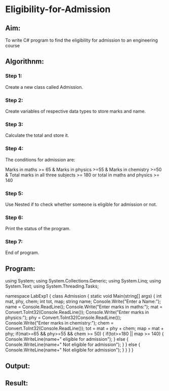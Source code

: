 # Eligibility-for-Admission

## Aim:
To write C# program to find the eligibility for admission to an engineering course

## Algorithnm:
### Step 1:
Create a new class called Admission.
### Step 2:
Create variables of respective data types to store marks and name.
### Step 3:
Calculate the total and store it.
### Step 4:
The conditions for admission are:

Marks in maths >= 65 & Marks in physics >=55 & Marks in chemistry >=50 &
Total marks in all three subjects >= 180 or total in maths and physics >= 140
### Step 5:
Use Nested if to check whether someone is eligible for admission or not.
### Step 6:
Print the status of the program.
### Step 7:
End of program.

## Program:

using System;
using System.Collections.Generic;
using System.Linq;
using System.Text;
using System.Threading.Tasks;

namespace LabExp1
{
    class Admission
    {
        static void Main(string[] args)
        {
            int mat, phy, chem;
            int tot, map;
            string name;
            Console.Write("Enter a Name:");
            name = Console.ReadLine();
            Console.Write("Enter marks in maths:");
            mat = Convert.ToInt32(Console.ReadLine());
            Console.Write("Enter marks in physics:");
            phy = Convert.ToInt32(Console.ReadLine());
            Console.Write("Enter marks in chemistry:");
            chem = Convert.ToInt32(Console.ReadLine());
            tot = mat + phy + chem;
            map = mat + phy;
            if(mat>=65 && phy>=55 && chem >= 50)
            {
                if(tot>=180 || map >= 140)
                {
                    Console.WriteLine(name+" eligible for admission");
                }
                else
                {
                    Console.WriteLine(name+" Not eligible for admission");
                }
            }
            else
            {
                Console.WriteLine(name+" Not eligible for admission");
            }
        }
    }
}

## Output:



## Result:
